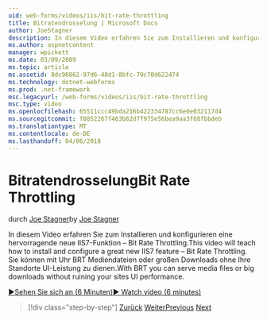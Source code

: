 ```yaml
---
uid: web-forms/videos/iis/bit-rate-throttling
title: Bitratendrosselung | Microsoft Docs
author: JoeStagner
description: In diesem Video erfahren Sie zum Installieren und konfigurieren eine hervorragende neue IIS7-Funktion – Bit Rate Throttling. Sie können mit der Uhr BRT Mediendateien oder großen Downloads Withou dienen...
ms.author: aspnetcontent
manager: wpickett
ms.date: 03/09/2009
ms.topic: article
ms.assetid: 8dc90862-97d6-48d1-8bfc-79c70d622474
ms.technology: dotnet-webforms
ms.prod: .net-framework
msc.legacyurl: /web-forms/videos/iis/bit-rate-throttling
msc.type: video
ms.openlocfilehash: 65511ccc49bda216b422334787cc6e0e032117d4
ms.sourcegitcommit: f8852267f463b62d7f975e56bea9aa3f68fbbdeb
ms.translationtype: MT
ms.contentlocale: de-DE
ms.lasthandoff: 04/06/2018
---
```

<a name="bit-rate-throttling"></a><span data-ttu-id="36889-104">Bitratendrosselung</span><span class="sxs-lookup"><span data-stu-id="36889-104">Bit Rate Throttling</span></span>
====================
<span data-ttu-id="36889-105">durch [Joe Stagner](https://github.com/JoeStagner)</span><span class="sxs-lookup"><span data-stu-id="36889-105">by [Joe Stagner](https://github.com/JoeStagner)</span></span>

<span data-ttu-id="36889-106">In diesem Video erfahren Sie zum Installieren und konfigurieren eine hervorragende neue IIS7-Funktion – Bit Rate Throttling.</span><span class="sxs-lookup"><span data-stu-id="36889-106">This video will teach how to install and configure a great new IIS7 feature – Bit Rate Throttling.</span></span> <span data-ttu-id="36889-107">Sie können mit Uhr BRT Mediendateien oder großen Downloads ohne Ihre Standorte UI-Leistung zu dienen.</span><span class="sxs-lookup"><span data-stu-id="36889-107">With BRT you can serve media files or big downloads without ruining your sites UI performance.</span></span>

[<span data-ttu-id="36889-108">&#9654;Sehen Sie sich an (6 Minuten)</span><span class="sxs-lookup"><span data-stu-id="36889-108">&#9654; Watch video (6 minutes)</span></span>](https://channel9.msdn.com/Blogs/ASP-NET-Site-Videos/bit-rate-throttling)

> [!div class="step-by-step"]
> <span data-ttu-id="36889-109">[Zurück](installing-ftp7.md)
> [Weiter](iis7-playlists.md)</span><span class="sxs-lookup"><span data-stu-id="36889-109">[Previous](installing-ftp7.md)
[Next](iis7-playlists.md)</span></span>
